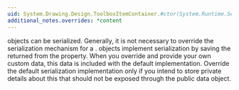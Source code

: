 ```yaml
---
uid: System.Drawing.Design.ToolboxItemContainer.#ctor(System.Runtime.Serialization.SerializationInfo,System.Runtime.Serialization.StreamingContext)
additional_notes.overrides: *content
---
```


<p>
      <xref href="System.Drawing.Design.ToolboxItemContainer"></xref> objects can be serialized. Generally, it is not necessary to override the serialization mechanism for a <xref href="System.Drawing.Design.ToolboxItemContainer"></xref>. <xref href="System.Drawing.Design.ToolboxItemContainer"></xref> objects implement serialization by saving the <xref href="System.Windows.Forms.IDataObject"></xref> returned from the <xref href="System.Drawing.Design.ToolboxItemContainer.ToolboxData"></xref> property. When you override <xref href="System.Drawing.Design.ToolboxItemContainer.ToolboxData"></xref> and provide your own custom data, this data is included with the default <xref href="System.Runtime.Serialization.ISerializable"></xref> implementation. Override the default serialization implementation only if you intend to store private details about this <xref href="System.Drawing.Design.ToolboxItemContainer"></xref> that should not be exposed through the public data object.</p>


